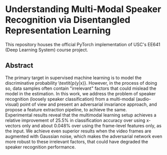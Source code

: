 # Understanding Multi-Modal Speaker Recognition via Disentangled Representation Learning

This repository houses the official PyTorch implementation of USC's EE641 (Deep Learning System) course project.

## Abstract 
The primary target in supervised machine learning is to model the discriminative probability \textit{p(y$|$x)}. 
However, in the process of doing so, data samples often contain "irrelevant" factors that could mislead the model in the estimation. 
In this work, we address the problem of speaker recognition (loosely speaker classification) from a multi-modal (audio-visual) point of view 
and present an adversarial invariance approach, and propose a feature extraction pipeline, to achieve the same.  
Experimental results reveal that the multimodal learning setup achieves a relative improvement of 25.5\% in classification accuracy over using x-vectors only 
and about 0.048\% over using the frame-level features only, as the input. We achieve even superior results when the video frames are augmented with Gaussian noise, 
which makes the adversarial network even more robust to these irrelevant factors, that could have degraded the speaker recognition performance.
